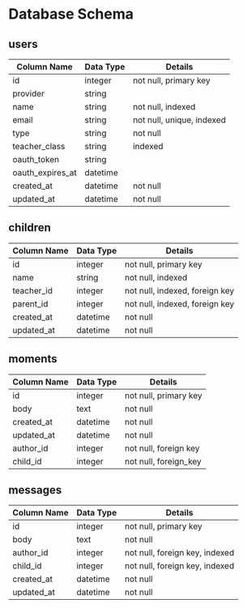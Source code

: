 # Database Schema

## users

Column Name | Data Type | Details
------------|-----------|-----------
id          | integer   | not null, primary key
provider    | string    |
name        | string    | not null, indexed
email       | string    | not null, unique, indexed
type        | string    | not null
teacher_class | string  | indexed
oauth_token | string    |
oauth_expires_at | datetime |
created_at  | datetime  | not null
updated_at  | datetime  | not null

## children

Column Name | Data Type | Details
------------|-----------|-----------
id          | integer   | not null, primary key
name        | string    | not null, indexed
teacher_id  | integer   | not null, indexed, foreign key
parent_id   | integer   | not null, indexed, foreign key
created_at  | datetime  | not null
updated_at  | datetime  | not null

## moments

Column Name | Data Type | Details
------------|-----------|-----------
id          | integer   | not null, primary key
body        | text      | not null
created_at  | datetime  | not null
updated_at  | datetime  | not null
author_id   | integer   | not null, foreign key
child_id    | integer   | not null, foreign_key

## messages

Column Name | Data Type | Details
------------|-----------|-----------
id          | integer   | not null, primary key
body        | text      | not null
author_id   | integer   | not null, foreign key, indexed
child_id    | integer   | not null, foreign key, indexed
created_at  | datetime  | not null
updated_at  | datetime  | not null
